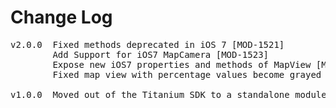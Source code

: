 # Change Log
<pre>
v2.0.0  Fixed methods deprecated in iOS 7 [MOD-1521]
        Add Support for iOS7 MapCamera [MOD-1523]
        Expose new iOS7 properties and methods of MapView [MOD-1522]
        Fixed map view with percentage values become grayed when rotating the screen [MOD-1613]

v1.0.0  Moved out of the Titanium SDK to a standalone module [MOD-1514]